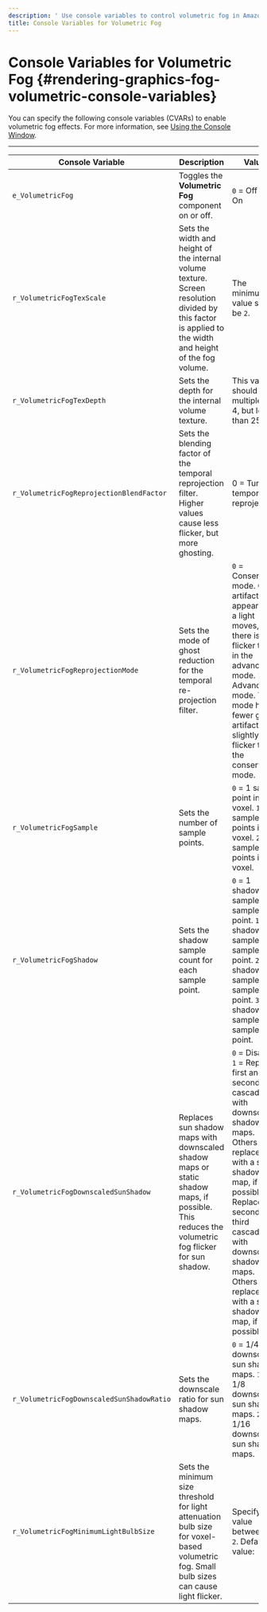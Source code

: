 ```yaml
---
description: ' Use console variables to control volumetric fog in Amazon Lumberyard. '
title: Console Variables for Volumetric Fog
---
```

# Console Variables for Volumetric Fog {#rendering-graphics-fog-volumetric-console-variables}

You can specify the following console variables \(CVARs\) to enable volumetric fog effects\. For more information, see [Using the Console Window](/docs/userguide/console-intro.md)\.


****

| Console Variable | Description | Values |
| --- | --- | --- |
|  `e_VolumetricFog`  |  Toggles the **Volumetric Fog** component on or off\.  |  `0` = Off  `1` = On  |
|  `r_VolumetricFogTexScale`  | Sets the width and height of the internal volume texture\. Screen resolution divided by this factor is applied to the width and height of the fog volume\. |  The minimum value should be `2`\.  |
|  `r_VolumetricFogTexDepth`  | Sets the depth for the internal volume texture\. | This value should be multiples of 4, but less than 252\. |
|  `r_VolumetricFogReprojectionBlendFactor`  | Sets the blending factor of the temporal reprojection filter\. Higher values cause less flicker, but more ghosting\. | 0 = Turn off temporal reprojection\. |
|  `r_VolumetricFogReprojectionMode`  | Sets the mode of ghost reduction for the temporal re\-projection filter\. |  `0` = Conservative mode\. Ghost artifacts can appear when a light moves, but there is less flicker than in the advanced mode\. `1` = Advanced mode\. This mode has fewer ghost artifacts but slightly more flicker than the conservative mode\.  |
|  `r_VolumetricFogSample`  | Sets the number of sample points\. |  `0` = 1 sample point in a voxel\. `1` = 2 sample points in a voxel\. `2` = 4 sample points in a voxel\.  |
|  `r_VolumetricFogShadow`  |  Sets the shadow sample count for each sample point\.  |  `0` = 1 shadow sample per sample point\. `1` = 2 shadow samples per sample point\. `2` = 3 shadow samples per sample point\. `3` = 4 shadow samples per sample point\.  |
|  `r_VolumetricFogDownscaledSunShadow`  | Replaces sun shadow maps with downscaled shadow maps or static shadow maps, if possible\. This reduces the volumetric fog flicker for sun shadow\. |  `0` = Disabled\. `1` = Replace first and second cascades with downscaled shadow maps\. Others are replaced with a static shadow map, if possible\. `2` = Replace first, second, and third cascades with downscaled shadow maps\. Others are replaced with a static shadow map, if possible\.  |
|  `r_VolumetricFogDownscaledSunShadowRatio`  | Sets the downscale ratio for sun shadow maps\. |  `0` = 1/4 downscaled sun shadow maps\. `1` = 1/8 downscaled sun shadow maps\. `2` = 1/16 downscaled sun shadow maps\.  |
|  `r_VolumetricFogMinimumLightBulbSize`  |  Sets the minimum size threshold for light attenuation bulb size for voxel\-based volumetric fog\.   Small bulb sizes can cause light flicker\.   |  Specify a value between `0` to `2`\.  Default value: ` 0.4`  |